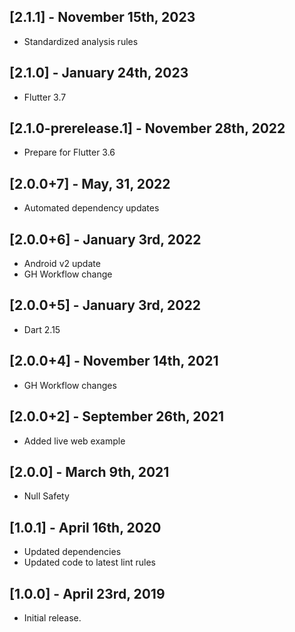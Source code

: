 ## [2.1.1] - November 15th, 2023

* Standardized analysis rules


## [2.1.0] - January 24th, 2023

* Flutter 3.7


## [2.1.0-prerelease.1] - November 28th, 2022

* Prepare for Flutter 3.6


## [2.0.0+7] - May, 31, 2022

* Automated dependency updates


## [2.0.0+6] - January 3rd, 2022

* Android v2 update
* GH Workflow change


## [2.0.0+5] - January 3rd, 2022

* Dart 2.15


## [2.0.0+4] - November 14th, 2021

* GH Workflow changes


## [2.0.0+2] - September 26th, 2021

* Added live web example


## [2.0.0] - March 9th, 2021

* Null Safety


## [1.0.1] - April 16th, 2020

* Updated dependencies
* Updated code to latest lint rules


## [1.0.0] - April 23rd, 2019

* Initial release.

